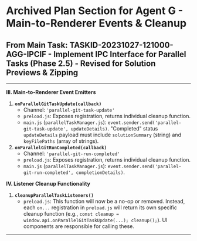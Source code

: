 # Archived Plan Section for Agent G - Main-to-Renderer Events & Cleanup
## From Main Task: TASKID-20231027-121000-AGG-IPCIF - Implement IPC Interface for Parallel Tasks (Phase 2.5) - Revised for Solution Previews & Zipping

---
**III. Main-to-Renderer Event Emitters**

1.  **`onParallelGitTaskUpdate(callback)`**
    *   Channel: `'parallel-git-task-update'`
    *   `preload.js`: Exposes registration, returns individual cleanup function.
    *   `main.js` (`parallelTaskManager.js`): `event.sender.send('parallel-git-task-update', updateDetails)`. "Completed" status `updateDetails` payload must include `solutionSummary` (string) and `keyFilePaths` (array of strings).
2.  **`onParallelGitRunCompleted(callback)`**
    *   Channel: `'parallel-git-run-completed'`
    *   `preload.js`: Exposes registration, returns individual cleanup function.
    *   `main.js` (`parallelTaskManager.js`): `event.sender.send('parallel-git-run-completed', completionDetails)`.

**IV. Listener Cleanup Functionality**

1.  **`cleanupParallelTaskListeners()`**
    *   `preload.js`: This function will now be a no-op or removed. Instead, each `on...` registration in `preload.js` will return its own specific cleanup function (e.g., `const cleanup = window.api.onParallelGitTaskUpdate(...); cleanup();`). UI components are responsible for calling these.
---
